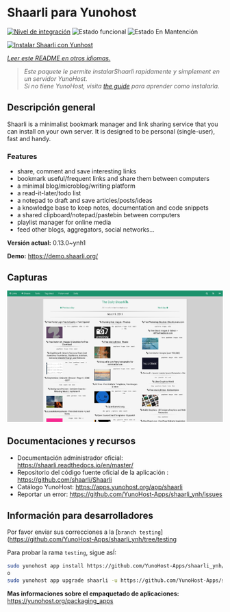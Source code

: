 <!--
Este archivo README esta generado automaticamente<https://github.com/YunoHost/apps/tree/master/tools/readme_generator>
No se debe editar a mano.
-->

# Shaarli para Yunohost

[![Nivel de integración](https://dash.yunohost.org/integration/shaarli.svg)](https://ci-apps.yunohost.org/ci/apps/shaarli/) ![Estado funcional](https://ci-apps.yunohost.org/ci/badges/shaarli.status.svg) ![Estado En Mantención](https://ci-apps.yunohost.org/ci/badges/shaarli.maintain.svg)

[![Instalar Shaarli con Yunhost](https://install-app.yunohost.org/install-with-yunohost.svg)](https://install-app.yunohost.org/?app=shaarli)

*[Leer este README en otros idiomas.](./ALL_README.md)*

> *Este paquete le permite instalarShaarli rapidamente y simplement en un servidor YunoHost.*  
> *Si no tiene YunoHost, visita [the guide](https://yunohost.org/install) para aprender como instalarla.*

## Descripción general

Shaarli is a minimalist bookmark manager and link sharing service that you can install on your own server. It is designed to be personal (single-user), fast and handy.

### Features

- share, comment and save interesting links
- bookmark useful/frequent links and share them between computers
- a minimal blog/microblog/writing platform
- a read-it-later/todo list
- a notepad to draft and save articles/posts/ideas
- a knowledge base to keep notes, documentation and code snippets
- a shared clipboard/notepad/pastebin between computers
- playlist manager for online media
- feed other blogs, aggregators, social networks...


**Versión actual:** 0.13.0~ynh1

**Demo:** <https://demo.shaarli.org/>

## Capturas

![Captura de Shaarli](./doc/screenshots/27wYsbC.png)

## Documentaciones y recursos

- Documentación administrador oficial: <https://shaarli.readthedocs.io/en/master/>
- Repositorio del código fuente oficial de la aplicación : <https://github.com/shaarli/Shaarli>
- Catálogo YunoHost: <https://apps.yunohost.org/app/shaarli>
- Reportar un error: <https://github.com/YunoHost-Apps/shaarli_ynh/issues>

## Información para desarrolladores

Por favor enviar sus correcciones a la [`branch testing`](https://github.com/YunoHost-Apps/shaarli_ynh/tree/testing

Para probar la rama `testing`, sigue asÍ:

```bash
sudo yunohost app install https://github.com/YunoHost-Apps/shaarli_ynh/tree/testing --debug
o
sudo yunohost app upgrade shaarli -u https://github.com/YunoHost-Apps/shaarli_ynh/tree/testing --debug
```

**Mas informaciones sobre el empaquetado de aplicaciones:** <https://yunohost.org/packaging_apps>
